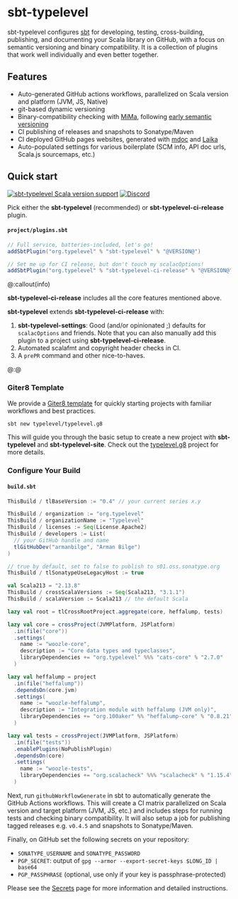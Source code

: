 # sbt-typelevel

sbt-typelevel configures [sbt](https://www.scala-sbt.org/) for developing, testing, cross-building, publishing, and documenting your Scala library on GitHub, with a focus on semantic versioning and binary compatibility. It is a collection of plugins that work well individually and even better together.

## Features

- Auto-generated GitHub actions workflows, parallelized on Scala version and platform (JVM, JS, Native)
- git-based dynamic versioning
- Binary-compatibility checking with [MiMa](https://github.com/lightbend/mima), following [early semantic versioning](https://www.scala-lang.org/blog/2021/02/16/preventing-version-conflicts-with-versionscheme.html#early-semver-and-sbt-version-policy)
- CI publishing of releases and snapshots to Sonatype/Maven
- CI deployed GitHub pages websites, generated with [mdoc](https://github.com/scalameta/mdoc/) and [Laika](https://github.com/planet42/laika)
- Auto-populated settings for various boilerplate (SCM info, API doc urls, Scala.js sourcemaps, etc.)

## Quick start

[![sbt-typelevel Scala version support](https://index.scala-lang.org/typelevel/sbt-typelevel/sbt-typelevel/latest-by-scala-version.svg?targetType=Sbt)](https://index.scala-lang.org/typelevel/sbt-typelevel/sbt-typelevel)
[![Discord](https://img.shields.io/discord/632277896739946517.svg?label=&logo=discord&logoColor=ffffff&color=404244&labelColor=6A7EC2)](https://discord.gg/D7wY3aH7BQ)

Pick either the **sbt-typelevel** (recommended) or **sbt-typelevel-ci-release** plugin.

#### `project/plugins.sbt`

```scala
// Full service, batteries-included, let's go!
addSbtPlugin("org.typelevel" % "sbt-typelevel" % "@VERSION@")

// Set me up for CI release, but don't touch my scalacOptions!
addSbtPlugin("org.typelevel" % "sbt-typelevel-ci-release" % "@VERSION@")
```

@:callout(info)

**sbt-typelevel-ci-release** includes all the core features mentioned above.

**sbt-typelevel** extends **sbt-typelevel-ci-release** with:

1. **sbt-typelevel-settings**: Good (and/or opinionated ;) defaults for `scalacOptions` and friends. Note that you can also manually add this plugin to a project using **sbt-typelevel-ci-release**.
2. Automated scalafmt and copyright header checks in CI.
3. A `prePR` command and other nice-to-haves.

@:@


### Giter8 Template

We provide a [Giter8 template](http://www.foundweekends.org/giter8/index.html) for quickly starting projects with familiar workflows and best practices.

```sh
sbt new typelevel/typelevel.g8
```

This will guide you through the basic setup to create a new project with **sbt-typelevel** and **sbt-typelevel-site**.
Check out the [typelevel.g8](https://github.com/typelevel/typelevel.g8) project for more details.


### Configure Your Build

#### `build.sbt`

```scala
ThisBuild / tlBaseVersion := "0.4" // your current series x.y

ThisBuild / organization := "org.typelevel"
ThisBuild / organizationName := "Typelevel"
ThisBuild / licenses := Seq(License.Apache2)
ThisBuild / developers := List(
  // your GitHub handle and name
  tlGitHubDev("armanbilge", "Arman Bilge")
)

// true by default, set to false to publish to s01.oss.sonatype.org
ThisBuild / tlSonatypeUseLegacyHost := true

val Scala213 = "2.13.8"
ThisBuild / crossScalaVersions := Seq(Scala213, "3.1.1")
ThisBuild / scalaVersion := Scala213 // the default Scala

lazy val root = tlCrossRootProject.aggregate(core, heffalump, tests)

lazy val core = crossProject(JVMPlatform, JSPlatform)
  .in(file("core"))
  .settings(
    name := "woozle-core",
    description := "Core data types and typeclasses",
    libraryDependencies += "org.typelevel" %%% "cats-core" % "2.7.0"
  )

lazy val heffalump = project
  .in(file("heffalump"))
  .dependsOn(core.jvm)
  .settings(
    name := "woozle-heffalump",
    description := "Integration module with heffalump (JVM only)",
    libraryDependencies += "org.100aker" %% "heffalump-core" % "0.8.21"
  )

lazy val tests = crossProject(JVMPlatform, JSPlatform)
  .in(file("tests"))
  .enablePlugins(NoPublishPlugin)
  .dependsOn(core)
  .settings(
    name := "woozle-tests",
    libraryDependencies += "org.scalacheck" %%% "scalacheck" % "1.15.4" % Test
  )
```

Next, run `githubWorkflowGenerate` in sbt to automatically generate the GitHub Actions workflows.
This will create a CI matrix parallelized on Scala version and target platform (JVM, JS, etc.) and includes steps for running tests and checking binary compatibility.
It will also setup a job for publishing tagged releases e.g. `v0.4.5` and snapshots to Sonatype/Maven.

Finally, on GitHub set the following secrets on your repository:

- `SONATYPE_USERNAME` and `SONATYPE_PASSWORD`
- `PGP_SECRET`: output of `gpg --armor --export-secret-keys $LONG_ID | base64`
- `PGP_PASSPHRASE` (optional, use only if your key is passphrase-protected)

Please see the [Secrets](secrets.md) page for more information and detailed instructions.
